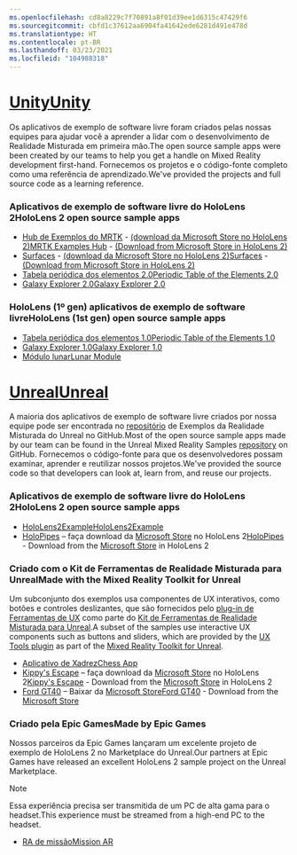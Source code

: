 ```yaml
---
ms.openlocfilehash: cd8a8229c7f70891a8f01d39ee1d6315c47429f6
ms.sourcegitcommit: cbfd1c37612aa6904fa41642ede6281d491e478d
ms.translationtype: HT
ms.contentlocale: pt-BR
ms.lasthandoff: 03/23/2021
ms.locfileid: "104988318"
---
```

# <a name="unity"></a>[<span data-ttu-id="688ec-101">Unity</span><span class="sxs-lookup"><span data-stu-id="688ec-101">Unity</span></span>](#tab/unity)

<span data-ttu-id="688ec-102">Os aplicativos de exemplo de software livre foram criados pelas nossas equipes para ajudar você a aprender a lidar com o desenvolvimento de Realidade Misturada em primeira mão.</span><span class="sxs-lookup"><span data-stu-id="688ec-102">The open source sample apps were been created by our teams to help you get a handle on Mixed Reality development first-hand.</span></span> <span data-ttu-id="688ec-103">Fornecemos os projetos e o código-fonte completo como uma referência de aprendizado.</span><span class="sxs-lookup"><span data-stu-id="688ec-103">We've provided the projects and full source code as a learning reference.</span></span>

### <a name="hololens-2-open-source-sample-apps"></a><span data-ttu-id="688ec-104">Aplicativos de exemplo de software livre do HoloLens 2</span><span class="sxs-lookup"><span data-stu-id="688ec-104">HoloLens 2 open source sample apps</span></span>

* <span data-ttu-id="688ec-105">[Hub de Exemplos do MRTK](https://microsoft.github.io/MixedRealityToolkit-Unity/Documentation/README_ExampleHub.html) - [(download da Microsoft Store no HoloLens 2)](https://www.microsoft.com/p/mrtk-examples-hub/9mv8c39l2sj4)</span><span class="sxs-lookup"><span data-stu-id="688ec-105">[MRTK Examples Hub](https://microsoft.github.io/MixedRealityToolkit-Unity/Documentation/README_ExampleHub.html) - [(Download from Microsoft Store in HoloLens 2)](https://www.microsoft.com/p/mrtk-examples-hub/9mv8c39l2sj4)</span></span>
* <span data-ttu-id="688ec-106">[Surfaces](../unity/sampleapp-surfaces.md) - [(download da Microsoft Store no HoloLens 2)](https://www.microsoft.com/p/surfaces/9nvkpv3sk3x0)</span><span class="sxs-lookup"><span data-stu-id="688ec-106">[Surfaces](../unity/sampleapp-surfaces.md) - [(Download from Microsoft Store in HoloLens 2)](https://www.microsoft.com/p/surfaces/9nvkpv3sk3x0)</span></span>
* [<span data-ttu-id="688ec-107">Tabela periódica dos elementos 2.0</span><span class="sxs-lookup"><span data-stu-id="688ec-107">Periodic Table of the Elements 2.0</span></span>](https://medium.com/@dongyoonpark/bringing-the-periodic-table-of-the-elements-app-to-hololens-2-with-mrtk-v2-a6e3d8362158)
* [<span data-ttu-id="688ec-108">Galaxy Explorer 2.0</span><span class="sxs-lookup"><span data-stu-id="688ec-108">Galaxy Explorer 2.0</span></span>](../unity/galaxy-explorer-update.md)

### <a name="hololens-1st-gen-open-source-sample-apps"></a><span data-ttu-id="688ec-109">HoloLens (1º gen) aplicativos de exemplo de software livre</span><span class="sxs-lookup"><span data-stu-id="688ec-109">HoloLens (1st gen) open source sample apps</span></span>

* [<span data-ttu-id="688ec-110">Tabela periódica dos elementos 1.0</span><span class="sxs-lookup"><span data-stu-id="688ec-110">Periodic Table of the Elements 1.0</span></span>](../unity/periodic-table-of-the-elements.md)
* [<span data-ttu-id="688ec-111">Galaxy Explorer 1.0</span><span class="sxs-lookup"><span data-stu-id="688ec-111">Galaxy Explorer 1.0</span></span>](../unity/galaxy-explorer.md)
* [<span data-ttu-id="688ec-112">Módulo lunar</span><span class="sxs-lookup"><span data-stu-id="688ec-112">Lunar Module</span></span>](../unity/lunar-module.md)

# <a name="unreal"></a>[<span data-ttu-id="688ec-113">Unreal</span><span class="sxs-lookup"><span data-stu-id="688ec-113">Unreal</span></span>](#tab/unreal)

<span data-ttu-id="688ec-114">A maioria dos aplicativos de exemplo de software livre criados por nossa equipe pode ser encontrada no [repositório](https://github.com/microsoft/MixedReality-Unreal-Samples) de Exemplos da Realidade Misturada do Unreal no GitHub.</span><span class="sxs-lookup"><span data-stu-id="688ec-114">Most of the open source sample apps made by our team can be found in the Unreal Mixed Reality Samples [repository](https://github.com/microsoft/MixedReality-Unreal-Samples) on GitHub.</span></span> <span data-ttu-id="688ec-115">Fornecemos o código-fonte para que os desenvolvedores possam examinar, aprender e reutilizar nossos projetos.</span><span class="sxs-lookup"><span data-stu-id="688ec-115">We've provided the source code so that developers can look at, learn from, and reuse our projects.</span></span>

### <a name="hololens-2-open-source-sample-apps"></a><span data-ttu-id="688ec-116">Aplicativos de exemplo de software livre do HoloLens 2</span><span class="sxs-lookup"><span data-stu-id="688ec-116">HoloLens 2 open source sample apps</span></span>

* [<span data-ttu-id="688ec-117">HoloLens2Example</span><span class="sxs-lookup"><span data-stu-id="688ec-117">HoloLens2Example</span></span>](https://github.com/microsoft/MixedReality-Unreal-Samples/tree/master/HoloLens2Example)
* <span data-ttu-id="688ec-118">[HoloPipes](https://github.com/microsoft/MixedReality-Unreal-HoloPipes) – faça download da [Microsoft Store](https://www.microsoft.com/p/holopipes/9mszb3nnrxn9) no HoloLens 2</span><span class="sxs-lookup"><span data-stu-id="688ec-118">[HoloPipes](https://github.com/microsoft/MixedReality-Unreal-HoloPipes) - Download from the [Microsoft Store](https://www.microsoft.com/p/holopipes/9mszb3nnrxn9) in HoloLens 2</span></span>

### <a name="made-with-the-mixed-reality-toolkit-for-unreal"></a><span data-ttu-id="688ec-119">Criado com o Kit de Ferramentas de Realidade Misturada para Unreal</span><span class="sxs-lookup"><span data-stu-id="688ec-119">Made with the Mixed Reality Toolkit for Unreal</span></span>

<span data-ttu-id="688ec-120">Um subconjunto dos exemplos usa componentes de UX interativos, como botões e controles deslizantes, que são fornecidos pelo [plug-in de Ferramentas de UX](https://aka.ms/uxt-unreal) como parte do [Kit de Ferramentas de Realidade Misturada para Unreal](https://aka.ms/mrtk-unreal).</span><span class="sxs-lookup"><span data-stu-id="688ec-120">A subset of the samples use interactive UX components such as buttons and sliders, which are provided by the [UX Tools plugin](https://aka.ms/uxt-unreal) as part of the [Mixed Reality Toolkit for Unreal](https://aka.ms/mrtk-unreal).</span></span>

* [<span data-ttu-id="688ec-121">Aplicativo de Xadrez</span><span class="sxs-lookup"><span data-stu-id="688ec-121">Chess App</span></span>](https://github.com/microsoft/MixedReality-Unreal-Samples/tree/master/ChessApp)
* <span data-ttu-id="688ec-122">[Kippy's Escape](../unreal/unreal-kippys-escape.md) – faça download da [Microsoft Store](https://www.microsoft.com/p/kippys-escape/9nbd7gl86vkd) no HoloLens 2</span><span class="sxs-lookup"><span data-stu-id="688ec-122">[Kippy's Escape](../unreal/unreal-kippys-escape.md) - Download from the [Microsoft Store](https://www.microsoft.com/p/kippys-escape/9nbd7gl86vkd) in HoloLens 2</span></span>
* <span data-ttu-id="688ec-123">[Ford GT40](../unreal/unreal-ford-gt40.md) – Baixar da [Microsoft Store](https://www.microsoft.com/p/ford-gt40/9p4vllktfvfp)</span><span class="sxs-lookup"><span data-stu-id="688ec-123">[Ford GT40](../unreal/unreal-ford-gt40.md) - Download from the [Microsoft Store](https://www.microsoft.com/p/ford-gt40/9p4vllktfvfp)</span></span>

### <a name="made-by-epic-games"></a><span data-ttu-id="688ec-124">Criado pela Epic Games</span><span class="sxs-lookup"><span data-stu-id="688ec-124">Made by Epic Games</span></span>

<span data-ttu-id="688ec-125">Nossos parceiros da Epic Games lançaram um excelente projeto de exemplo de HoloLens 2 no Marketplace do Unreal.</span><span class="sxs-lookup"><span data-stu-id="688ec-125">Our partners at Epic Games have released an excellent HoloLens 2 sample project on the Unreal Marketplace.</span></span>

> [!NOTE]
> <span data-ttu-id="688ec-126">Essa experiência precisa ser transmitida de um PC de alta gama para o headset.</span><span class="sxs-lookup"><span data-stu-id="688ec-126">This experience must be streamed from a high-end PC to the headset.</span></span>

* [<span data-ttu-id="688ec-127">RA de missão</span><span class="sxs-lookup"><span data-stu-id="688ec-127">Mission AR</span></span>](https://docs.unrealengine.com/Resources/Showcases/MissionAR/index.html)

